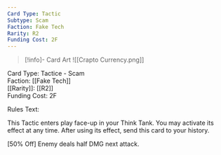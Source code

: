 ```yaml
---
Card Type: Tactic
Subtype: Scam
Faction: Fake Tech
Rarity: R2
Funding Cost: 2F
---
```

> [!info]- Card Art
> ![[Crapto Currency.png]]

Card Type: Tactice - Scam  
Faction: [[Fake Tech]]  
[[Rarity]]: [[R2]]  
Funding Cost: 2F  

Rules Text:  

This Tactic enters play face-up in your Think Tank. You may activate its effect at any time.
After using its effect, send this card to your history.  

[50% Off] Enemy deals half DMG next attack.  